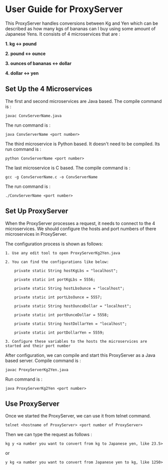 

# User Guide for ProxyServer
This ProxyServer handles conversions between Kg and Yen which can be described as how many kgs of bananas can I buy using some amount of Japanese Yens. It consists of 4 microservices that are : 

**1. kg <-> pound**

**2. pound <-> ounce** 

**3. ounces of bananas <-> dollar**

**4. dollar <-> yen**

## Set Up the 4 Microservices
The first and second microservices are Java based. The compile command is :
```
javac ConvServerName.java
```
The run command is :
```
java ConvServerName <port number>
```

The third microservice is Python based. It doesn't need to be compiled. Its run command is :
```
python ConvServerName <port number>
```

The last microservice is C based. The compile command is :
```
gcc -g ConvServerName.c -o ConvServerName
```
The run command is :
```
./ConvServerName <port number>
```

## Set Up ProxyServer
When the ProxyServer processes a request, it needs to connect to the 4 microservices. We should configure the hosts and port numbers of there microservices in ProxyServer.

The configuration process is shown as follows:
```
1. Use any edit tool to open ProxyServerKg2Yen.java

2. You can find the configurations like below:

	private static String hostKgLbs = "localhost";
	
	private static int portKgLbs = 5556;

	private static String hostLbsOunce = "localhost";
	
	private static int portLbsOunce = 5557;

	private static String hostOunceDollar = "localhost";
	
	private static int portOunceDollar = 5558;

	private static String hostDollarYen = "localhost";
	
	private static int portDollarYen = 5559;

3. Configure these variables to the hosts the microservices are started and their port number

```
After configuration, we can compile and start this ProxyServer as a Java based server.
Compile command is : 
```
javac ProxyServerKg2Yen.java
```
Run command is :
```
java ProxyServerKg2Yen <port number>
```

## Use ProxyServer
Once we started the ProxyServer, we can use it from telnet command.
```
telnet <hostname of ProxyServer> <port number of ProxyServer>
```
Then we can type the request as follows :
```
kg y <a number you want to convert from kg to Japanese yen, like 23.5>
```
or 
```
y kg <a number you want to convert from Japanese yen to kg, like 1250>
```


